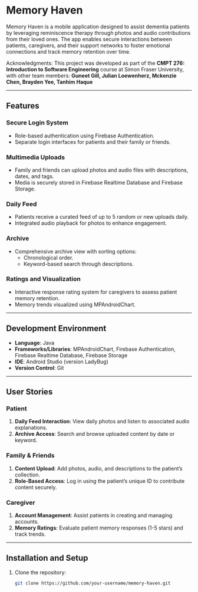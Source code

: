 # Memory Haven

Memory Haven is a mobile application designed to assist dementia patients by leveraging reminiscence therapy through photos and audio contributions from their loved ones. The app enables secure interactions between patients, caregivers, and their support networks to foster emotional connections and track memory retention over time.

Acknowledgments: This project was developed as part of the **CMPT 276: Introduction to Software Engineering** course at Simon Fraser University, with other team members: **Guneet Gill, Julian Loewenherz, Mckenzie Chen, Brayden Yee, Tanhim Haque**

---

## Features

### Secure Login System
- Role-based authentication using Firebase Authentication.
- Separate login interfaces for patients and their family or friends.

### Multimedia Uploads
- Family and friends can upload photos and audio files with descriptions, dates, and tags.
- Media is securely stored in Firebase Realtime Database and Firebase Storage.

### Daily Feed
- Patients receive a curated feed of up to 5 random or new uploads daily.
- Integrated audio playback for photos to enhance engagement.

### Archive
- Comprehensive archive view with sorting options:
  - Chronological order.
  - Keyword-based search through descriptions.

### Ratings and Visualization
- Interactive response rating system for caregivers to assess patient memory retention.
- Memory trends visualized using MPAndroidChart.

---

## Development Environment
- **Language**: Java  
- **Frameworks/Libraries**: MPAndroidChart, Firebase Authentication, Firebase Realtime Database, Firebase Storage  
- **IDE**: Android Studio (version LadyBug)  
- **Version Control**: Git  

---

## User Stories

### Patient
1. **Daily Feed Interaction**: View daily photos and listen to associated audio explanations.
2. **Archive Access**: Search and browse uploaded content by date or keyword.

### Family & Friends
1. **Content Upload**: Add photos, audio, and descriptions to the patient’s collection.
2. **Role-Based Access**: Log in using the patient’s unique ID to contribute content securely.

### Caregiver
1. **Account Management**: Assist patients in creating and managing accounts.
2. **Memory Ratings**: Evaluate patient memory responses (1-5 stars) and track trends.

---

## Installation and Setup

1. Clone the repository:
   ```bash
   git clone https://github.com/your-username/memory-haven.git
